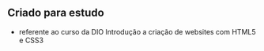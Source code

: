 ## Criado para estudo 
 - referente ao curso da DIO Introdução a criação de websites com HTML5 e CSS3